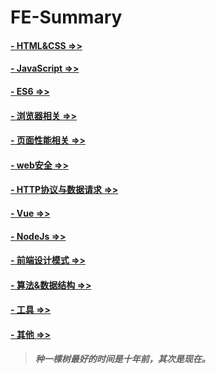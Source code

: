 # FE-Summary

#### [- HTML&CSS =>>](./HTML&CSS/README.md)

#### [- JavaScript =>>](./JavaScript/README.md)

#### [- ES6 =>>](./ES6/README.md)

#### [- 浏览器相关 =>>](./浏览器相关/README.md)

#### [- 页面性能相关 =>>](./页面性能优化/README.md)

#### [- web安全 =>>](./web安全/README.md)

#### [- HTTP协议与数据请求 =>>](./HTTP/README.md)

#### [- Vue =>>](./Vue/README.md)

#### [- NodeJs =>>](./NodeJs/README.md)

#### [- 前端设计模式 =>>](./设计模式/README.md)

#### [- 算法&数据结构 =>>](./算法&数据结构/README.md)

#### [- 工具 =>>](./工具/README.md)

#### [- 其他 =>>](./Others/README.md)

> ***种一棵树最好的时间是十年前，其次是现在。***